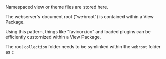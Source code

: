Namespaced view or theme files are stored here.

The webserver's document root ("webroot") is contained within a View Package.

Using this pattern, things like "favicon.ico" and loaded plugins can be efficiently customized within a View Package.

The root `collection` folder needs to be symlinked within the `webroot` folder as `c`
